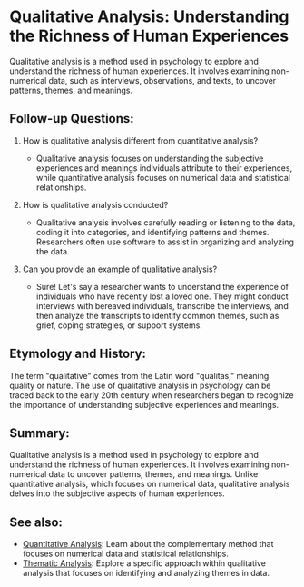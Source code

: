 # Qualitative Analysis: Understanding the Richness of Human Experiences

Qualitative analysis is a method used in psychology to explore and understand the richness of human experiences. It involves examining non-numerical data, such as interviews, observations, and texts, to uncover patterns, themes, and meanings.

## Follow-up Questions:

1. How is qualitative analysis different from quantitative analysis?
   - Qualitative analysis focuses on understanding the subjective experiences and
     meanings individuals attribute to their experiences, while quantitative analysis
     focuses on numerical data and statistical relationships.
     
2. How is qualitative analysis conducted?
   - Qualitative analysis involves carefully reading or listening to the data, coding
     it into categories, and identifying patterns and themes. Researchers often use
     software to assist in organizing and analyzing the data.
     
3. Can you provide an example of qualitative analysis?
   - Sure! Let's say a researcher wants to understand the experience of individuals
     who have recently lost a loved one. They might conduct interviews with
     bereaved individuals, transcribe the interviews, and then analyze the
     transcripts to identify common themes, such as grief, coping strategies, or
     support systems.
     
## Etymology and History:

The term "qualitative" comes from the Latin word "qualitas," meaning quality or nature. The use of qualitative analysis in psychology can be traced back to the early 20th century when researchers began to recognize the importance of understanding subjective experiences and meanings.

## Summary:

Qualitative analysis is a method used in psychology to explore and understand the richness of human experiences. It involves examining non-numerical data to uncover patterns, themes, and meanings. Unlike quantitative analysis, which focuses on numerical data, qualitative analysis delves into the subjective aspects of human experiences.

## See also:

- [Quantitative Analysis](?concept=quantitative+analysis&specialist_role=Psychology+professor&target_audience=General+public):
  Learn about the complementary method that focuses on numerical data and
  statistical relationships.
- [Thematic Analysis](?concept=thematic+analysis&specialist_role=Psychology+professor&target_audience=General+public):
  Explore a specific approach within qualitative analysis that focuses on
  identifying and analyzing themes in data.